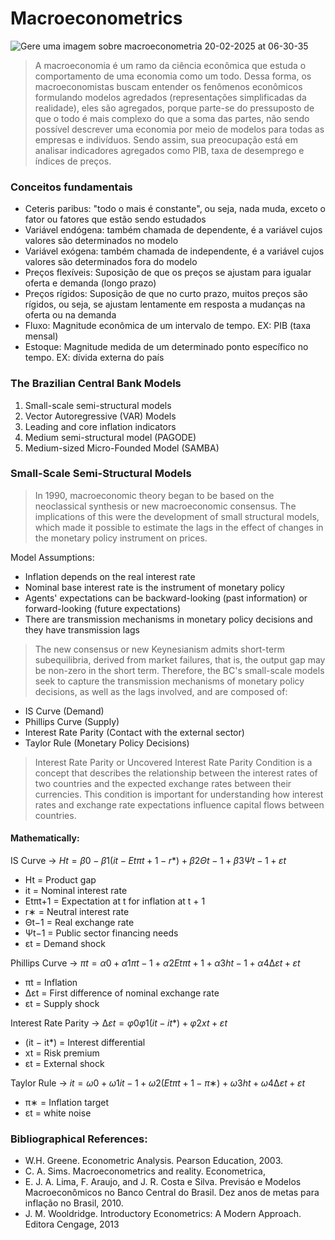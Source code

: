 # Macroeconometrics

![Gere uma imagem sobre macroeconometria 20-02-2025 at 06-30-35](https://github.com/user-attachments/assets/99ef8ada-2357-47c9-a2c3-0cf2e57d471a)


> A macroeconomia é um ramo da ciência econômica que estuda o comportamento de uma economia como um todo. Dessa forma, os macroeconomistas buscam entender os fenômenos econômicos formulando modelos agredados (representações simplificadas da realidade), eles são agregados, porque parte-se do pressuposto de que o todo é mais complexo do que a soma das partes, não sendo possível descrever uma economia por meio de modelos para todas as empresas e indivíduos. Sendo assim, sua preocupação está em analisar indicadores agregados como PIB, taxa de desemprego e índices de preços.


### Conceitos fundamentais

- Ceteris paribus: "todo o mais é constante", ou seja, nada muda, exceto o fator ou fatores que estão sendo estudados
- Variável endógena: também chamada de dependente, é a variável cujos valores são determinados no modelo
- Variável exógena: também chamada de independente, é a variável cujos valores são determinados fora do modelo
- Preços flexíveis: Suposição de que os preços se ajustam para igualar oferta e demanda (longo prazo)
- Preços rígidos: Suposição de que no curto prazo, muitos preços são rígidos, ou seja, se ajustam lentamente em resposta a mudanças na oferta ou na demanda
- Fluxo: Magnitude econômica de um intervalo de tempo. EX: PIB (taxa mensal)
- Estoque: Magnitude medida de um determinado ponto específico no tempo. EX: dívida externa do país

### The Brazilian Central Bank Models

1. Small-scale semi-structural models
2. Vector Autoregressive (VAR) Models
3. Leading and core inflation indicators
6. Medium semi-structural model (PAGODE)
7. Medium-sized Micro-Founded Model (SAMBA)

### Small-Scale Semi-Structural Models

> In 1990, macroeconomic theory began to be based on the neoclassical synthesis or new macroeconomic consensus. The implications of this were the development of small structural models, which made it possible to estimate the lags in the effect of changes in the monetary policy instrument on prices.

Model Assumptions: 
- Inflation depends on the real interest rate
- Nominal base interest rate is the instrument of monetary policy
- Agents' expectations can be backward-looking (past information) or forward-looking (future expectations)
- There are transmission mechanisms in monetary policy decisions and they have transmission lags

> The new consensus or new Keynesianism admits short-term subequilibria, derived from market failures, that is, the output gap may be non-zero in the short term. Therefore, the BC's small-scale models seek to capture the transmission mechanisms of monetary policy decisions, as well as the lags involved, and are composed of:

- IS Curve (Demand)
- Phillips Curve (Supply)
- Interest Rate Parity (Contact with the external sector)
- Taylor Rule (Monetary Policy Decisions)

> Interest Rate Parity or Uncovered Interest Rate Parity Condition is a concept that describes the relationship between the interest rates of two countries and the expected exchange rates between their currencies. This condition is important for understanding how interest rates and exchange rate expectations influence capital flows between countries.

#### Mathematically:
IS Curve -> $Ht = \beta0 - \beta1(it - Etπt+1 - r*) + β2Θt−1 + β3Ψt−1 + εt$

- Ht = Product gap
- it = Nominal interest rate
- Etπt+1 = Expectation at t for inflation at t + 1
- r∗ = Neutral interest rate
- Θt−1 = Real exchange rate
- Ψt−1 = Public sector financing needs
- εt = Demand shock

Phillips Curve -> $πt = α0 + α1πt−1 + α2Etπt+1 + α3ht−1 + α4∆εt + εt$

- πt = Inflation
- ∆εt = First difference of nominal exchange rate
- εt = Supply shock

Interest Rate Parity -> $∆εt = φ0 φ1(it − it*) + φ2xt + εt$

- (it − it*) = Interest differential
- xt = Risk premium
- εt = External shock

Taylor Rule -> $it = ω0 + ω1it−1 + ω2(Etπt+1 − π∗) + ω3ht + ω4∆εt + εt$

- π∗ = Inflation target
- εt = white noise

### Bibliographical References:
- W.H. Greene. Econometric Analysis. Pearson Education, 2003.
- C. A. Sims. Macroeconometrics and reality. Econometrica,
- E. J. A. Lima, F. Araujo, and J. R. Costa e Silva. Previsáo e Modelos Macroeconômicos no Banco Central do Brasil. Dez anos de metas para inflação no Brasil, 2010.
- J. M. Wooldridge. Introductory Econometrics: A Modern Approach. Editora Cengage, 2013
